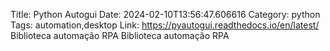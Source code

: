 Title: Python Autogui
Date: 2024-02-10T13:56:47.606616
Category: python
Tags: automation,desktop
Link: https://pyautogui.readthedocs.io/en/latest/
Biblioteca automação RPA
Biblioteca automação RPA
